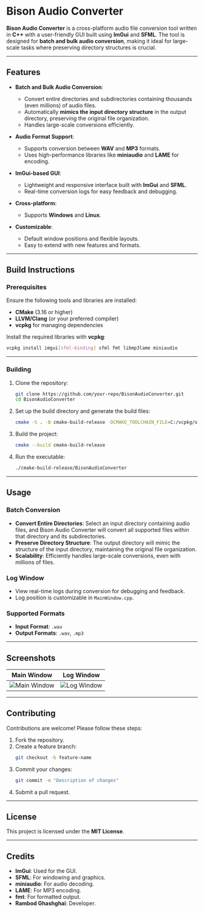 # Bison Audio Converter

**Bison Audio Converter** is a cross-platform audio file conversion tool written in **C++** with a user-friendly GUI built using **ImGui** and **SFML**. The tool is designed for **batch and bulk audio conversion**, making it ideal for large-scale tasks where preserving directory structures is crucial.

---

## Features

- **Batch and Bulk Audio Conversion**:
  - Convert entire directories and subdirectories containing thousands (even millions) of audio files.
  - Automatically **mimics the input directory structure** in the output directory, preserving the original file organization.
  - Handles large-scale conversions efficiently.

- **Audio Format Support**:
  - Supports conversion between **WAV** and **MP3** formats.
  - Uses high-performance libraries like **miniaudio** and **LAME** for encoding.

- **ImGui-based GUI**:
  - Lightweight and responsive interface built with **ImGui** and **SFML**.
  - Real-time conversion logs for easy feedback and debugging.

- **Cross-platform**:
  - Supports **Windows** and **Linux**.

- **Customizable**:
  - Default window positions and flexible layouts.
  - Easy to extend with new features and formats.

---

## Build Instructions

### Prerequisites

Ensure the following tools and libraries are installed:

- **CMake** (3.16 or higher)
- **LLVM/Clang** (or your preferred compiler)
- **vcpkg** for managing dependencies

Install the required libraries with **vcpkg**:

```bash
vcpkg install imgui[sfml-binding] sfml fmt libmp3lame miniaudio
```

---

### Building

1. Clone the repository:
   ```bash
   git clone https://github.com/your-repo/BisonAudioConverter.git
   cd BisonAudioConverter
   ```

2. Set up the build directory and generate the build files:
   ```bash
   cmake -S . -B cmake-build-release -DCMAKE_TOOLCHAIN_FILE=C:/vcpkg/scripts/buildsystems/vcpkg.cmake
   ```

3. Build the project:
   ```bash
   cmake --build cmake-build-release
   ```

4. Run the executable:
   ```bash
   ./cmake-build-release/BisonAudioConverter
   ```

---

## Usage

### Batch Conversion

- **Convert Entire Directories**: Select an input directory containing audio files, and Bison Audio Converter will convert all supported files within that directory and its subdirectories.
- **Preserve Directory Structure**: The output directory will mimic the structure of the input directory, maintaining the original file organization.
- **Scalability**: Efficiently handles large-scale conversions, even with millions of files.

### Log Window

- View real-time logs during conversion for debugging and feedback.
- Log position is customizable in `MainWindow.cpp`.

### Supported Formats

- **Input Format**: `.wav`
- **Output Formats**: `.wav`, `.mp3`

---

## Screenshots

| **Main Window**                            | **Log Window**                            |
|--------------------------------------------|-------------------------------------------|
| ![Main Window](screenshots/main_window.png) | ![Log Window](screenshots/log_window.png) |

---

## Contributing

Contributions are welcome! Please follow these steps:

1. Fork the repository.
2. Create a feature branch:
   ```bash
   git checkout -b feature-name
   ```
3. Commit your changes:
   ```bash
   git commit -m "Description of changes"
   ```
4. Submit a pull request.

---

## License

This project is licensed under the **MIT License**.

---

## Credits

- **ImGui**: Used for the GUI.
- **SFML**: For windowing and graphics.
- **miniaudio**: For audio decoding.
- **LAME**: For MP3 encoding.
- **fmt**: For formatted output.
- **Rambod Ghashghai**: Developer.
